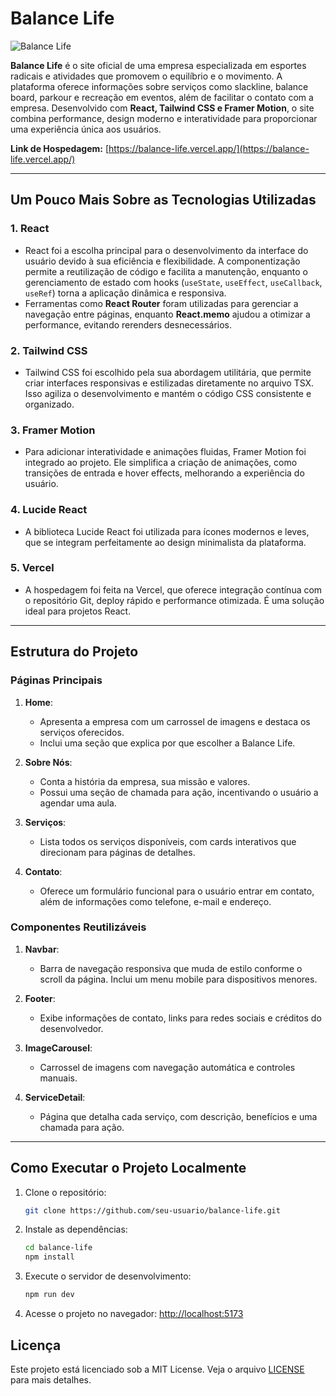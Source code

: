 # Balance Life

![Balance Life](https://i.ibb.co/7NG7tRcN/print.jpg)

**Balance Life** é o site oficial de uma empresa especializada em esportes radicais e atividades que promovem o equilíbrio e o movimento. A plataforma oferece informações sobre serviços como slackline, balance board, parkour e recreação em eventos, além de facilitar o contato com a empresa. Desenvolvido com **React, Tailwind CSS e Framer Motion**, o site combina performance, design moderno e interatividade para proporcionar uma experiência única aos usuários.

**Link de Hospedagem:** [https://balance-life.vercel.app/](https://balance-life.vercel.app/)

---

## Um Pouco Mais Sobre as Tecnologias Utilizadas

### 1. **React**

- React foi a escolha principal para o desenvolvimento da interface do usuário devido à sua eficiência e flexibilidade. A componentização permite a reutilização de código e facilita a manutenção, enquanto o gerenciamento de estado com hooks (`useState`, `useEffect`, `useCallback`, `useRef`) torna a aplicação dinâmica e responsiva.
- Ferramentas como **React Router** foram utilizadas para gerenciar a navegação entre páginas, enquanto **React.memo** ajudou a otimizar a performance, evitando rerenders desnecessários.

### 2. **Tailwind CSS**

- Tailwind CSS foi escolhido pela sua abordagem utilitária, que permite criar interfaces responsivas e estilizadas diretamente no arquivo TSX. Isso agiliza o desenvolvimento e mantém o código CSS consistente e organizado.

### 3. **Framer Motion**

- Para adicionar interatividade e animações fluidas, Framer Motion foi integrado ao projeto. Ele simplifica a criação de animações, como transições de entrada e hover effects, melhorando a experiência do usuário.

### 4. **Lucide React**

- A biblioteca Lucide React foi utilizada para ícones modernos e leves, que se integram perfeitamente ao design minimalista da plataforma.

### 5. **Vercel**

- A hospedagem foi feita na Vercel, que oferece integração contínua com o repositório Git, deploy rápido e performance otimizada. É uma solução ideal para projetos React.

---

## Estrutura do Projeto

### Páginas Principais

1. **Home**:

   - Apresenta a empresa com um carrossel de imagens e destaca os serviços oferecidos.
   - Inclui uma seção que explica por que escolher a Balance Life.

2. **Sobre Nós**:

   - Conta a história da empresa, sua missão e valores.
   - Possui uma seção de chamada para ação, incentivando o usuário a agendar uma aula.

3. **Serviços**:

   - Lista todos os serviços disponíveis, com cards interativos que direcionam para páginas de detalhes.

4. **Contato**:
   - Oferece um formulário funcional para o usuário entrar em contato, além de informações como telefone, e-mail e endereço.

### Componentes Reutilizáveis

1. **Navbar**:

   - Barra de navegação responsiva que muda de estilo conforme o scroll da página. Inclui um menu mobile para dispositivos menores.

2. **Footer**:

   - Exibe informações de contato, links para redes sociais e créditos do desenvolvedor.

3. **ImageCarousel**:

   - Carrossel de imagens com navegação automática e controles manuais.

4. **ServiceDetail**:
   - Página que detalha cada serviço, com descrição, benefícios e uma chamada para ação.

---

## Como Executar o Projeto Localmente

1. Clone o repositório:

   ```bash
   git clone https://github.com/seu-usuario/balance-life.git
   ```

2. Instale as dependências:

   ```bash
   cd balance-life
   npm install
   ```

3. Execute o servidor de desenvolvimento:

   ```bash
   npm run dev
   ```

4. Acesse o projeto no navegador:
   [http://localhost:5173](http://localhost:5173)

## Licença

Este projeto está licenciado sob a MIT License. Veja o arquivo [LICENSE](LICENSE) para mais detalhes.
